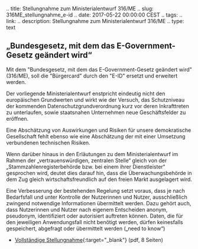 .. title: Stellungnahme zum Ministerialentwurf 316/ME
.. slug: 316ME_stellungnahme_e-id
.. date: 2017-05-22 00:00:00 CEST
.. tags:
.. link:
.. description: Stellungnahme zum Ministerialentwurf 316/ME
.. type: text

## „Bundesgesetz, mit dem das E-Government-Gesetz geändert wird“

Mit dem "Bundesgesetz, mit dem das E-Government-Gesetz geändert wird" (316/ME), soll die "Bürgercard" durch den "E-ID" ersetzt und erweitert werden.

Der vorliegende Ministerialentwurf enstpricht eindeutig nicht den europäischen Grundwerten und wirkt wie der Versuch, das Schutzniveau der kommenden Datenschutzgrundverordnung kurz vor deren Inkrafttreten zu unterlaufen, sowie staatsnahen Unternehmen neue Geschäftsfelder zu eröffnen.

Eine Abschätzung von Auswirkungen und Risiken für unsere demokratische Gesellschaft fehlt ebenso wie eine Abschätzung der mit einer Umsetzung verbundenen technischen Risiken.

<!-- TEASER_END -->
Wenn darüber hinaus in den Erläutungen zu dem Ministerialentwurf im Rahmen der „vertrauenswürdigen, zentralen Stelle“ gleich von der „Stammzahlenregisterbehörde bzw. bei einem ihrer Dienstleister“ gesprochen wird, deutet dies darauf hin, dass die Überwachungsbehörde in dem Zug gleich wirtschaftsfreundlich auf den freien Markt ausgelagert wird.

Eine Verbesserung der bestehenden Regelung setzt voraus, dass je nach Bedarfsfall und unter Kontrolle der Nutzerinnen und Nutzer, ausschließlich zwingend notwendige Informationen übermittelt werden. Dazu gehört auch, dass Nutzerinnen und Nutzer nach eigenem Entscheiden anonym, pseudonym, identifiziert oder autorisiert auftreten können. Daten, die für den jeweiligen Anwendungsfall nicht benötigt werden, dürfen keinesfalls gespeichert, abgefragt oder übermittelt werden („need to know“)

* [Vollständige Stellungnahme](link:///files/publications/202205_316_ME_Stellungnahme_egov.pdf){:target="_blank"} (pdf, 8 Seiten)

